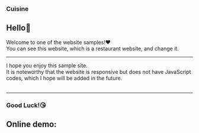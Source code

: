 ### Cuisine

## Hello👋 <br>
Welcome to one of the website samples!❤️<br>
You can see this website, which is a restaurant website, and change it. <br>
<hr>
I hope you enjoy this sample site.<br>
It is noteworthy that the website is responsive but does not have JavaScript codes, which I hope will be added in the future.<br>
<br>
<hr>

### Good Luck!😘
## Online demo:

